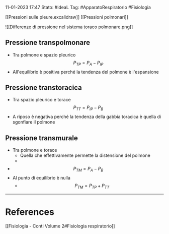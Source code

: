 11-01-2023 17:47
Stato: #ideaL 
Tag: #ApparatoRespiratorio #Fisiologia 


[[Pressioni sulle pleure.excalidraw]]
[[Pressioni polmonari]]

![[Differenze di pressione nel sistema toraco polmonare.png]]

## Pressione transpolmonare
- Tra polmone e spazio pleurico
$$ P_{TP} = P_A - P_{IP}$$
- All'equilibrio è positiva perché la tendenza del polmone è l'espansione
## Pressione transtoracica
- Tra spazio pleurico e torace
$$ P_{TT} = P_{IP} - P_B $$
- A riposo è negativa perché la tendenza della gabbia toracica è quella di sgonfiare il polmone
## Pressione transmurale
- Tra polmone e torace
    - Quella che effettivamente permette la distensione del polmone
    - 
- $$ P_{TM} = P_A - P_B $$
- Al punto di equilibrio è nulla
    - $$ P_{TM} = P_{TP} + P_{TT} $$
---
# References 
[[Fisiologia  - Conti Volume 2#Fisiologia respiratorio]]
